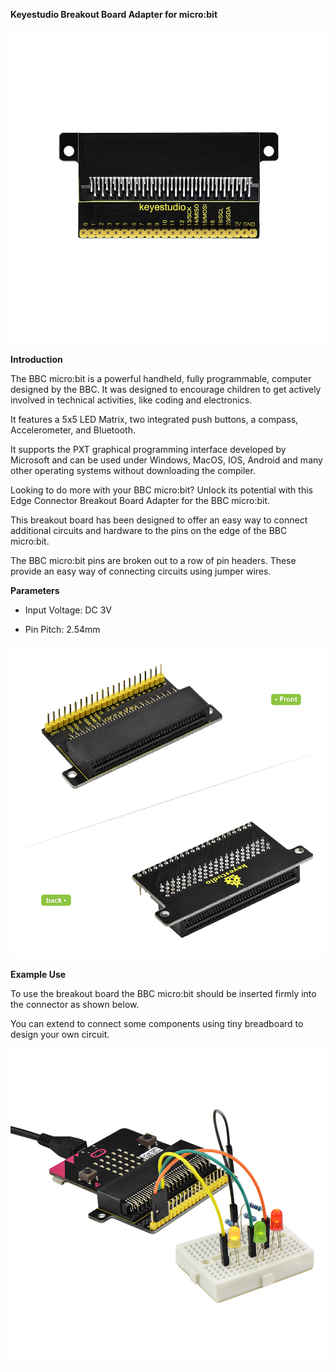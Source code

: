 **Keyestudio Breakout Board Adapter for micro:bit**

**![](KS0297/media/d49a93db0af06709256b2ed48940a400.jpeg)**

**Introduction**

The BBC micro:bit is a powerful handheld, fully programmable, computer designed
by the BBC. It was designed to encourage children to get actively involved in
technical activities, like coding and electronics.

It features a 5x5 LED Matrix, two integrated push buttons, a compass,
Accelerometer, and Bluetooth.

It supports the PXT graphical programming interface developed by Microsoft and
can be used under Windows, MacOS, IOS, Android and many other operating systems
without downloading the compiler.

Looking to do more with your BBC micro:bit? Unlock its potential with this Edge
Connector Breakout Board Adapter for the BBC micro:bit.

This breakout board has been designed to offer an easy way to connect additional
circuits and hardware to the pins on the edge of the BBC micro:bit.

The BBC micro:bit pins are broken out to a row of pin headers. These provide an
easy way of connecting circuits using jumper wires.

**Parameters**

-   Input Voltage: DC 3V

-   Pin Pitch: 2.54mm

![](KS0297/media/fca4cba4be912ca2c94d16cd02a03306.jpeg)

**Example Use**

To use the breakout board the BBC micro:bit should be inserted firmly into the
connector as shown below.

You can extend to connect some components using tiny breadboard to design your
own circuit.

![](KS0297/media/d7c9f87dbf71ed520127858af4189960.jpeg)
